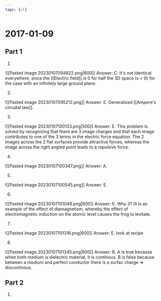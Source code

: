 ```yaml
---
tags: [el]
---
```

# 2017-01-09

## Part 1
1.
![[Pasted image 20230107094822.png|600]]
Answer: C. It's not identical everywhere, since the [[Electric field]] is 0 for half the 3D space (x < 0) for the case with an infinitely large ground plane. 

2.
![[Pasted image 20230107095212.png]]
Answer: E. Generalized [[Ampere's circuital law]].

3.
![[Pasted image 20230107100133.png|500]]
Answer: E. This problem is solved by recognizing that there are 3 image charges and that each image contributes to one of the 3 terms in the electric force equation. The 2 images across the 2 flat surfaces provide attractive forces, whereas the image across the right angled point leads to a repulsive force.

4.
![[Pasted image 20230107100347.png]]
Answer: A. 

5.
![[Pasted image 20230107100545.png]]
Answer: E. 

6.
![[Pasted image 20230107101049.png|600]]
Answer: E. Why 3? III is an example of the effect of diamagnetism, whereby the effect of electromagnetic induction on the atomic level causes the frog to levitate.

7.
![[Pasted image 20230107101316.png|600]]
Answer: E. look at recipe

8.
![[Pasted image 20230107101345.png|600]]
Answer: B. A is true bevause when both medium is dielectric material, it is continous. B is false because between a medium and perfect conductor there is a surfac charge $\Rightarrow$ discontinous.

## Part 2
1.